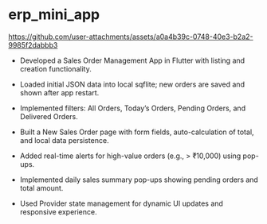 # erp_mini_app

https://github.com/user-attachments/assets/a0a4b39c-0748-40e3-b2a2-9985f2dabbb3

* Developed a Sales Order Management App in Flutter with listing and creation functionality.

* Loaded initial JSON data into local sqflite; new orders are saved and shown after app restart.

* Implemented filters: All Orders, Today’s Orders, Pending Orders, and Delivered Orders.

* Built a New Sales Order page with form fields, auto-calculation of total, and local data persistence.

* Added real-time alerts for high-value orders (e.g., > ₹10,000) using pop-ups.

* Implemented daily sales summary pop-ups showing pending orders and total amount.

* Used Provider state management for dynamic UI updates and responsive experience.
